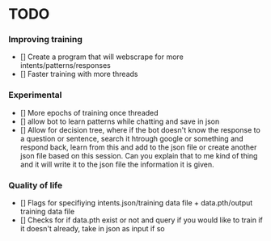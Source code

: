 # TODO 

### Improving training
- [] Create a program that will webscrape for more intents/patterns/responses
- [] Faster training with more threads

### Experimental
- [] More epochs of training once threaded
- [] allow bot to learn patterns while chatting and save in json
- [] Allow for decision tree, where if the bot doesn't know the response to a question or sentence, search it htrough google or something
     and respond back, learn from this and add to the json file or create another json file based on this session. Can you explain that to me kind of thing and it will write it to the json file the information it is given.

### Quality of life
- [] Flags for specifiying intents.json/training data file + data.pth/output training data file
- [] Checks for if data.pth exist or not and query if you would like to train if it doesn't already, take in json as input if so
